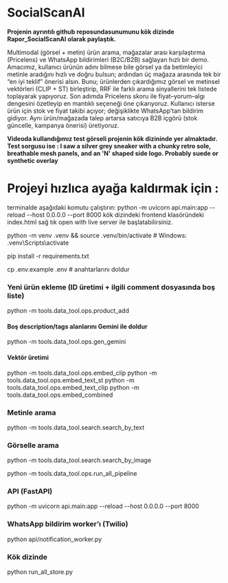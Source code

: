 # SocialScanAI

**Projenin ayrıntılı github reposundasunumunu kök dizinde Rapor_SocialScanAI olarak paylaştık.**

Multimodal (görsel + metin) ürün arama, mağazalar arası karşılaştırma (Pricelens) ve WhatsApp bildirimleri (B2C/B2B) sağlayan hızlı bir demo.
Amacımız, kullanıcı ürünün adını bilmese bile görsel ya da betimleyici metinle aradığını hızlı ve doğru bulsun; ardından üç mağaza arasında tek bir “en iyi teklif” önerisi alsın. Bunu; ürünlerden çıkardığımız görsel ve metinsel vektörleri (CLIP + ST) birleştirip, RRF ile farklı arama sinyallerini tek listede toplayarak yapıyoruz. Son adımda Pricelens skoru ile fiyat–yorum–algı dengesini özetleyip en mantıklı seçeneği öne çıkarıyoruz. Kullanıcı isterse ürün için stok ve fiyat takibi açıyor; değişiklikte WhatsApp’tan bildirim gidiyor. Aynı ürün/mağazada talep artarsa satıcıya B2B içgörü (stok güncelle, kampanya önerisi) üretiyoruz.

**Videoda kullandığımız test görseli projenin kök dizininde yer almaktadır. Test sorgusu ise : I saw a silver grey sneaker with a chunky retro sole, breathable mesh panels, and an 'N' shaped side logo. Probably suede or synthetic overlay**


# Projeyi hızlıca ayağa kaldırmak için :
terminalde aşağıdaki komutu çalıştırın:
python -m uvicorn api.main:app --reload --host 0.0.0.0 --port 8000
kök dizindeki frontend klasöründeki index.html sağ tık open with live server ile başlatabilirsiniz.



python -m venv .venv && source .venv/bin/activate   # Windows: .venv\Scripts\activate

pip install -r requirements.txt

cp .env.example .env  # anahtarlarını doldur

### Yeni ürün ekleme (ID üretimi + ilgili comment dosyasında boş liste)
python -m tools.data_tool.ops.product_add

#### Boş description/tags alanlarını Gemini ile doldur
python -m tools.data_tool.ops.gen_gemini

#### Vektör üretimi
python -m tools.data_tool.ops.embed_clip
python -m tools.data_tool.ops.embed_text_st
python -m tools.data_tool.ops.embed_text_clip
python -m tools.data_tool.ops.embed_combined

### Metinle arama
python -m tools.data_tool.search.search_by_text

### Görselle arama
python -m tools.data_tool.search.search_by_image

python -m tools.data_tool.ops.run_all_pipeline

### API (FastAPI)
python -m uvicorn api.main:app --reload --host 0.0.0.0 --port 8000

### WhatsApp bildirim worker’ı (Twilio)
python api/notification_worker.py

### Kök dizinde
python run_all_store.py
